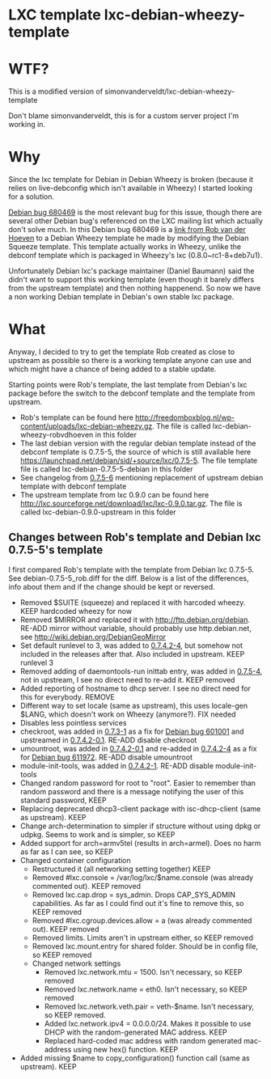 LXC template lxc-debian-wheezy-template
=======================================

# WTF?
This is a modified version of simonvanderveldt/lxc-debian-wheezy-template

Don't blame simonvanderveldt, this is for a custom server project I'm working in.


# Why
Since the lxc template for Debian in Debian Wheezy is broken (because it relies on live-debconfig which isn't available in Wheezy) I started looking for a solution.

[Debian bug 680469](http://bugs.debian.org/cgi-bin/bugreport.cgi?bug=680469) is the most relevant bug for this issue, though there are several other Debian bug's referenced on the LXC mailing list which actually don't solve much.
In this Debian bug 680469 is a [link from Rob van der Hoeven](http://bugs.debian.org/cgi-bin/bugreport.cgi?bug=680469#83) to a Debian Wheezy template he made by modifying the Debian Squeeze template. This template actually works in Wheezy, unlike the debconf template which is packaged in Wheezy's lxc (0.8.0~rc1-8+deb7u1). 

Unfortunately Debian lxc's package maintainer (Daniel Baumann) said the didn't want to support this working template (even though it barely differs from the upstream template) and then nothing happenend.
So now we have a non working Debian template in Debian's own stable lxc package.

# What
Anyway, I decided to try to get the template Rob created as close to upstream as possible so there is a working template anyone can use and which might have a chance of being added to a stable update.

Starting points were Rob's template, the last template from Debian's lxc package before the switch to the debconf template and the template from upstream.
* Rob's template can be found here http://freedomboxblog.nl/wp-content/uploads/lxc-debian-wheezy.gz. The file is called lxc-debian-wheezy-robvdhoeven in this folder
* The last debian version with the regular debian template instead of the debconf template is 0.7.5-5, the source of which is still available here https://launchpad.net/debian/sid/+source/lxc/0.7.5-5. The file template file is called lxc-debian-0.7.5-5-debian in this folder
 * See changelog from [0.7.5-6](https://launchpad.net/debian/sid/+source/lxc/0.7.5-6) mentioning replacement of upstream debian template with debconf template 
* The upstream template from lxc 0.9.0 can be found here http://lxc.sourceforge.net/download/lxc/lxc-0.9.0.tar.gz. The file is called lxc-debian-0.9.0-upstream in this folder

## Changes between Rob's template and Debian lxc 0.7.5-5's template
I first compared Rob's template with the template from Debian lxc 0.7.5-5. See debian-0.7.5-5_rob.diff for the diff. Below is a list of the differences, info about them and if the change should be kept or reversed.
* Removed $SUITE (squeeze) and replaced it with harcoded wheezy. KEEP hardcoded wheezy for now
* Removed $MIRROR and replaced it with http://ftp.debian.org/debian. RE-ADD mirror without variable, should probably use http.debian.net, see http://wiki.debian.org/DebianGeoMirror
* Set default runlevel to 3, was added to [0.7.4.2-4](https://launchpad.net/debian/sid/+source/lxc/0.7.4.2-4), but somehow not included in the releases after that. Also included in upstream. KEEP runlevel 3
* Removed adding of daemontools-run inittab entry, was added in [0.7.5-4](https://launchpad.net/debian/sid/+source/lxc/0.7.5-4), not in upstream, I see no direct need to re-add it. KEEP removed
* Added reporting of hostname to dhcp server. I see no direct need for this for everybody. REMOVE
* Different way to set locale (same as upstream), this uses locale-gen $LANG, which doesn't work on Wheezy (anymore?). FIX needed
* Disables less pointless services
 * checkroot, was added in [0.7.3-1](https://launchpad.net/debian/wheezy/+source/lxc/0.7.3-1) as a fix for [Debian bug 601001](http://bugs.debian.org/cgi-bin/bugreport.cgi?bug=601001) and upstreamed in [0.7.4.2-0.1](https://launchpad.net/debian/sid/+source/lxc/0.7.4.2-0.1). RE-ADD disable checkroot
 * umountroot, was added in [0.7.4.2-0.1](https://launchpad.net/debian/sid/+source/lxc/0.7.4.2-0.1) and re-added in [0.7.4.2-4](https://launchpad.net/debian/sid/+source/lxc/0.7.4.2-4) as a fix for [Debian bug 611972](http://bugs.debian.org/cgi-bin/bugreport.cgi?bug=611972). RE-ADD disable umountroot
 * module-init-tools, was added in [0.7.4.2-1](https://launchpad.net/debian/sid/+source/lxc/0.7.4.2-1). RE-ADD disable module-init-tools
* Changed random password for root to "root". Easier to remember than random password and there is a message notifying the user of this standard password, KEEP
* Replacing deprecated dhcp3-client package with isc-dhcp-client (same as upstream). KEEP
* Change arch-determination to simpler if structure without using dpkg or udpkg. Seems to work and is simpler, so KEEP
* Added support for arch=armv5tel (results in arch=armel). Does no harm as far as I can see, so KEEP
* Changed container configuration
  * Restructured it (all networking setting together) KEEP
  * Removed #lxc.console = /var/log/lxc/$name.console (was already commented out). KEEP removed
  * Removed lxc.cap.drop = sys_admin. Drops CAP_SYS_ADMIN capabilities. As far as I could find out it's fine to remove this, so KEEP removed
  * Removed #lxc.cgroup.devices.allow = a (was already commented out). KEEP removed
  * Removed limits. Limits aren't in upstream either, so KEEP removed
  * Removed lxc.mount.entry for shared folder. Should be in config file, so KEEP removed
  * Changed network settings
    * Removed lxc.network.mtu = 1500. Isn't necessary, so KEEP removed
    * Removed lxc.network.name = eth0. Isn't necessary, so KEEP removed
    * Removed lxc.network.veth.pair = veth-$name. Isn't necessary, so KEEP removed.
    * Added lxc.network.ipv4 = 0.0.0.0/24. Makes it possible to use DHCP with the random-generated MAC address. KEEP
    * Replaced hard-coded mac address with random generated mac-address using new hex() function. KEEP
* Added missing $name to copy_configuration() function call (same as upstream). KEEP

